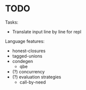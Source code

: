 # TODO

Tasks:

- Translate input line by line for repl

Language features:

- honest-closures
- tagged-unions
- condegen
  - qbe
- (?) concurrency
- (?) evaluation strategies
  - call-by-need
